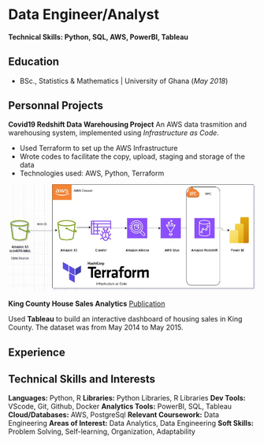 # Data Engineer/Analyst

#### Technical Skills: Python, SQL, AWS, PowerBI, Tableau

## Education
- BSc., Statistics & Mathematics | University of Ghana (_May 2018_)

## Personnal Projects
**Covid19 Redshift Data Warehousing Project**
An AWS data trasmition and warehousing system, implemented using _Infrastructure as Code_.

- Used Terraform to set up the AWS Infrastructure
- Wrote codes to facilitate the copy, upload, staging and storage of the data
- Technologies used: AWS, Python, Terraform

![Project Architecture Diagram](/assets/img/Covid19-DE-Project-Architecture.drawio.jpg)

**King County House Sales Analytics**
[Publication](https://public.tableau.com/app/profile/frank.fugah/viz/TRIAL1_17022674329510/KingCountyHouseSales?publish=yes)

Used **Tableau** to build an interactive dashboard of housing sales in King County. The dataset was from May 2014 to May 2015.

## Experience


## Technical Skills and Interests
**Languages:** Python, R
**Libraries:** Python Libraries, R Libraries
**Dev Tools:** VScode, Git, Github, Docker
**Analytics Tools:** PowerBI, SQL, Tableau
**Cloud/Databases:** AWS, PostgreSql
**Relevant Coursework:** Data Engineering
**Areas of Interest:** Data Analytics, Data Engineering
**Soft Skills:** Problem Solving, Self-learning, Organization, Adaptability